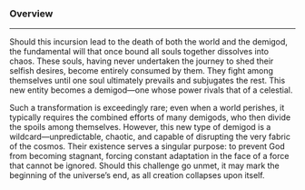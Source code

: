 
### Overview
---

Should this incursion lead to the death of both the world and the demigod, the fundamental will that once bound all souls together dissolves into chaos. These souls, having never undertaken the journey to shed their selfish desires, become entirely consumed by them. They fight among themselves until one soul ultimately prevails and subjugates the rest. This new entity becomes a demigod—one whose power rivals that of a celestial.  
  
Such a transformation is exceedingly rare; even when a world perishes, it typically requires the combined efforts of many demigods, who then divide the spoils among themselves. However, this new type of demigod is a wildcard—unpredictable, chaotic, and capable of disrupting the very fabric of the cosmos. Their existence serves a singular purpose: to prevent God from becoming stagnant, forcing constant adaptation in the face of a force that cannot be ignored. Should this challenge go unmet, it may mark the beginning of the universe’s end, as all creation collapses upon itself.
